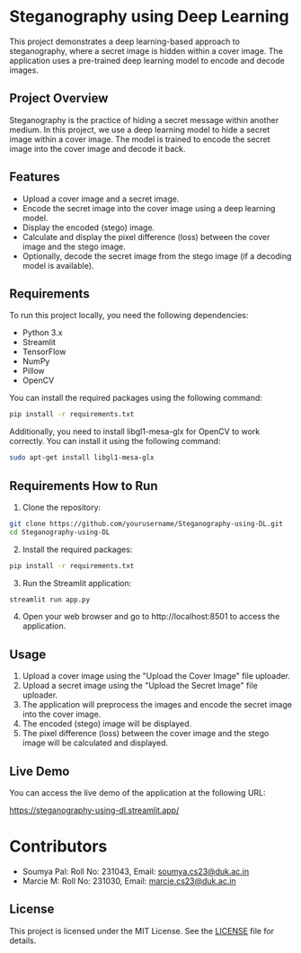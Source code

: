 # Steganography using Deep Learning

This project demonstrates a deep learning-based approach to steganography, where a secret image is hidden within a cover image. The application uses a pre-trained deep learning model to encode and decode images.

## Project Overview

Steganography is the practice of hiding a secret message within another medium. In this project, we use a deep learning model to hide a secret image within a cover image. The model is trained to encode the secret image into the cover image and decode it back.

## Features

- Upload a cover image and a secret image.
- Encode the secret image into the cover image using a deep learning model.
- Display the encoded (stego) image.
- Calculate and display the pixel difference (loss) between the cover image and the stego image.
- Optionally, decode the secret image from the stego image (if a decoding model is available).

## Requirements

To run this project locally, you need the following dependencies:

- Python 3.x
- Streamlit
- TensorFlow
- NumPy
- Pillow
- OpenCV

You can install the required packages using the following command:

```sh
pip install -r requirements.txt
```
Additionally, you need to install libgl1-mesa-glx for OpenCV to work correctly. You can install it using the following command:

```sh
sudo apt-get install libgl1-mesa-glx
```
## Requirements How to Run

1. Clone the repository:

```sh
git clone https://github.com/yourusername/Steganography-using-DL.git
cd Steganography-using-DL
```
2. Install the required packages: 

```sh
pip install -r requirements.txt
```

3. Run the Streamlit application:

```sh
streamlit run app.py
```

4. Open your web browser and go to http://localhost:8501 to access the application.

## Usage

1. Upload a cover image using the "Upload the Cover Image" file uploader.
2. Upload a secret image using the "Upload the Secret Image" file uploader.
3. The application will preprocess the images and encode the secret image into the cover image.
4. The encoded (stego) image will be displayed.
5. The pixel difference (loss) between the cover image and the stego image will be calculated and displayed.

## Live Demo

You can access the live demo of the application at the following URL:

https://steganography-using-dl.streamlit.app/

# Contributors

- Soumya Pal: Roll No: 231043, Email: soumya.cs23@duk.ac.in
- Marcie M: Roll No: 231030, Email: marcie.cs23@duk.ac.in

## License

This project is licensed under the MIT License. See the [LICENSE](LICENSE) file for details.
